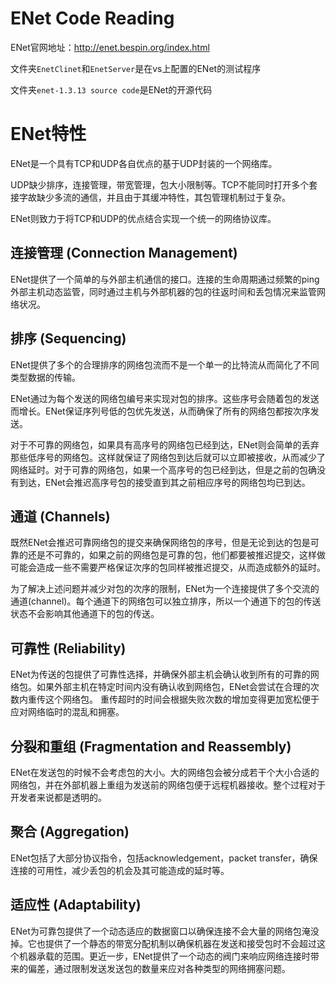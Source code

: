 # ENet Code Reading

ENet官网地址：<http://enet.bespin.org/index.html>

文件夹`EnetClinet`和`EnetServer`是在vs上配置的ENet的测试程序

文件夹`enet-1.3.13 source code`是ENet的开源代码

# ENet特性

ENet是一个具有TCP和UDP各自优点的基于UDP封装的一个网络库。

UDP缺少排序，连接管理，带宽管理，包大小限制等。TCP不能同时打开多个套接字故缺少多流的通信，并且由于其缓冲特性，其包管理机制过于复杂。

ENet则致力于将TCP和UDP的优点结合实现一个统一的网络协议库。

## 连接管理 (Connection Management)

ENet提供了一个简单的与外部主机通信的接口。连接的生命周期通过频繁的ping外部主机动态监管，同时通过主机与外部机器的包的往返时间和丢包情况来监管网络状况。

## 排序 (Sequencing)

ENet提供了多个的合理排序的网络包流而不是一个单一的比特流从而简化了不同类型数据的传输。

ENet通过为每个发送的网络包编号来实现对包的排序。这些序号会随着包的发送而增长。ENet保证序列号低的包优先发送，从而确保了所有的网络包都按次序发送。

对于不可靠的网络包，如果具有高序号的网络包已经到达，ENet则会简单的丢弃那些低序号的网络包。这样就保证了网络包到达后就可以立即被接收，从而减少了网络延时。对于可靠的网络包，如果一个高序号的包已经到达，但是之前的包确没有到达，ENet会推迟高序号包的接受直到其之前相应序号的网络包均已到达。

## 通道 (Channels)

既然ENet会推迟可靠网络包的提交来确保网络包的序号，但是无论到达的包是可靠的还是不可靠的，如果之前的网络包是可靠的包，他们都要被推迟提交，这样做可能会造成一些不需要严格保证次序的包同样被推迟提交，从而造成额外的延时。

为了解决上述问题并减少对包的次序的限制，ENet为一个连接提供了多个交流的通道(channel)。每个通道下的网络包可以独立排序，所以一个通道下的包的传送状态不会影响其他通道下的包的传送。

## 可靠性 (Reliability)

ENet为传送的包提供了可靠性选择，并确保外部主机会确认收到所有的可靠的网络包。如果外部主机在特定时间内没有确认收到网络包，ENet会尝试在合理的次数内重传这个网络包。
重传超时的时间会根据失败次数的增加变得更加宽松便于应对网络临时的混乱和拥塞。

## 分裂和重组 (Fragmentation and Reassembly)

ENet在发送包的时候不会考虑包的大小。大的网络包会被分成若干个大小合适的网络包，并在外部机器上重组为发送前的网络包便于远程机器接收。整个过程对于开发者来说都是透明的。

## 聚合 (Aggregation)

ENet包括了大部分协议指令，包括acknowledgement，packet transfer，确保连接的可用性，减少丢包的机会及其可能造成的延时等。

## 适应性 (Adaptability)

ENet为可靠包提供了一个动态适应的数据窗口以确保连接不会大量的网络包淹没掉。它也提供了一个静态的带宽分配机制以确保机器在发送和接受包时不会超过这个机器承载的范围。更近一步，ENet提供了一个动态的阀门来响应网络连接时带来的偏差，通过限制发送发送包的数量来应对各种类型的网络拥塞问题。





